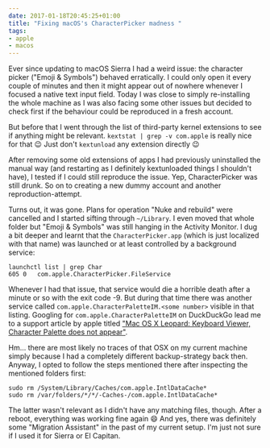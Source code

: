 ```yaml
---
date: 2017-01-18T20:45:25+01:00
title: "Fixing macOS's CharacterPicker madness "
tags:
- apple
- macos
---
```


Ever since updating to macOS Sierra I had a weird issue: the character picker
("Emoji & Symbols") behaved erratically. I could only open it every couple of
minutes and then it might appear out of nowhere whenever I focused a native
text input field. Today I was close to simply re-installing the whole machine as
I was also facing some other issues but decided to check first if the behaviour
could be reproduced in a fresh account.

But before that I went through the list of third-party kernel extensions to see
if anything might be relevant. `kextstat | grep -v com.apple` is really nice for
that 😉 Just don't `kextunload` any extension directly 😉

After removing some old extensions of apps I had previously uninstalled the
manual way (and restarting as I definitely kextunloaded things I shouldn't
have), I tested if I could still reproduce the issue. Yep, CharacterPicker was
still drunk. So on to creating a new dummy account and another
reproduction-attempt.

Turns out, it was gone. Plans for operation "Nuke and rebuild" were cancelled
and I started sifting through `~/Library`. I even moved that whole folder but
"Emoji & Symbols" was still hanging in the Activity Monitor. I dug a bit deeper
and learnt that the `CharacterPicker.app` (which is just localized with that
name) was launched or at least controlled by a background service:

```
launchctl list | grep Char
605	0	com.apple.CharacterPicker.FileService
```

Whenever I had that issue, that service would die a horrible death after a
minute or so with the exit code -9. But during that time there was another
service called `com.apple.CharacterPaletteIM.<some number>` visible in that
listing. Googling for `com.apple.CharacterPaletteIM` on DuckDuckGo lead me to a
support article by apple
titled
["Mac OS X Leopard: Keyboard Viewer, Character Palette does not appear"][sup].

Hm... there are most likely no traces of that OSX on my current machine simply
because I had a completely different backup-strategy back then. Anyway, I opted
to follow the steps mentioned there after inspecting the mentioned folders
first:

```
sudo rm /System/Library/Caches/com.apple.IntlDataCache*
sudo rm /var/folders/*/*/-Caches-/com.apple.IntlDataCache*
```

The latter wasn't relevant as I didn't have any matching files, though. After a
reboot, everything was working fine again 😄 And yes, there was definitely some
"Migration Assistant" in the past of my current setup. I'm just not sure if I
used it for Sierra or El Capitan.


[sup]: https://support.apple.com/en-us/HT203221
